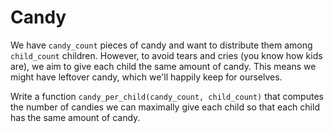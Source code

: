 # Candy

We have `candy_count` pieces of candy and want to distribute them among `child_count` children.
However, to avoid tears and cries (you know how kids are), we aim to give each child the same amount of candy.
This means we might have leftover candy, which we'll happily keep for ourselves.

Write a function `candy_per_child(candy_count, child_count)` that computes the number of candies we can maximally give each child so that each child has the same amount of candy.
